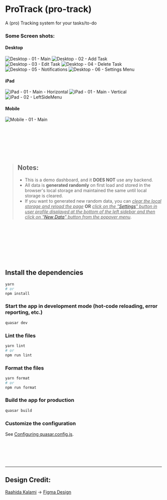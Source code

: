 # ProTrack (pro-track)

A (pro) Tracking system for your tasks/to-do

### Some Screen shots:
#### Desktop
![Desktop - 01 - Main](./.github/assets/images/Desktop-01-Main.png)
![Desktop - 02 - Add Task](./.github/assets/images/Desktop-02-AddTask.png)
![Desktop - 03 - Edit Task](./.github/assets/images/Desktop-03-EditTask.png)
![Desktop - 04 - Delete Task](./.github/assets/images/Desktop-04-DeleteTask.png)
![Desktop - 05 - Notifications](./.github/assets/images/Desktop-05-Notifications.png)
<a name="settings-menu"></a>
![Desktop - 06 - Settings Menu](./.github/assets/images/Desktop-06-SettingsMenu.png)


#### iPad
![iPad - 01 - Main - Horizontal](./.github/assets/images/iPad-01-Main-Horizontal.png)
![iPad - 01 - Main - Vertical](./.github/assets/images/iPad-01-Main-Vertical.png)
![iPad - 02 - LeftSideMenu](./.github/assets/images/iPad-02-LeftSideMenu.png)

#### Mobile
![Mobile - 01 - Main](./.github/assets/images/Mobile-01-Main.png)

<br /><br /><br />
---
> ## Notes:
> - This is a demo dashboard, and it **DOES NOT** use any backend.
> - All data is **generated randomly** on first load and stored in the browser's local storage and maintained the same until local storage is cleared.
> - If you want to generated new random data, you can <ins>*clear the local storage and reload the page*</ins> **OR** <ins>*click on the "[Settings](#settings-menu)" button in user profile displayed at the bottom of the left sidebar and then click on "[New Data](#settings-menu)" button from the popover menu*</ins>.


<br /><br /><br /><br />
---
## Install the dependencies
```bash
yarn
# or
npm install
```

### Start the app in development mode (hot-code reloading, error reporting, etc.)
```bash
quasar dev
```


### Lint the files
```bash
yarn lint
# or
npm run lint
```


### Format the files
```bash
yarn format
# or
npm run format
```



### Build the app for production
```bash
quasar build
```

### Customize the configuration
See [Configuring quasar.config.js](https://v2.quasar.dev/quasar-cli-vite/quasar-config-js).


<br /><br /><br /><br />

---
## Design Credit:
[Raahida Kalami](https://in.linkedin.com/in/raahida-kalami-041002raah) → [Figma Design](https://www.figma.com/design/2n42N63thKhQh9dqg5Z0HT/Design-Challenge)
